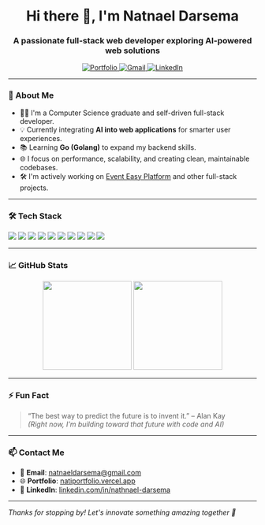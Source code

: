 <h1 align="center">Hi there 👋, I'm Natnael Darsema</h1>
<h3 align="center">A passionate full-stack web developer exploring AI-powered web solutions</h3>

<p align="center">
  <a href="https://natiportfolio.vercel.app/" target="_blank">
    <img src="https://img.shields.io/badge/Portfolio-%230077B5.svg?style=for-the-badge&logo=vercel&logoColor=white" alt="Portfolio" />
  </a>
  <a href="mailto:natnaeldarsema@gmail.com">
    <img src="https://img.shields.io/badge/Gmail-D14836?style=for-the-badge&logo=gmail&logoColor=white" alt="Gmail" />
  </a>
  <a href="https://www.linkedin.com/in/nathnael-darsema/" target="_blank">
    <img src="https://img.shields.io/badge/LinkedIn-blue?style=for-the-badge&logo=linkedin&logoColor=white" alt="LinkedIn" />
  </a>
</p>

---

### 🚀 About Me

- 👨‍💻 I'm a Computer Science graduate and self-driven full-stack developer.
- 💡 Currently integrating **AI into web applications** for smarter user experiences.
- 📚 Learning **Go (Golang)** to expand my backend skills.
- 🌐 I focus on performance, scalability, and creating clean, maintainable codebases.
- 🛠️ I'm actively working on [Event Easy Platform]([https://github.com/Nati-darse/Eventeasy_F.git]) and other full-stack projects.

---

### 🛠️ Tech Stack

<p align="left">
  <img src="https://img.shields.io/badge/React-20232A?style=flat&logo=react&logoColor=61DAFB" />
  <img src="https://img.shields.io/badge/Next.js-000000?style=flat&logo=next.js&logoColor=white" />
  <img src="https://img.shields.io/badge/TailwindCSS-06B6D4?style=flat&logo=tailwind-css&logoColor=white" />
  <img src="https://img.shields.io/badge/TypeScript-007ACC?style=flat&logo=typescript&logoColor=white" />
  <img src="https://img.shields.io/badge/JavaScript-F7DF1E?style=flat&logo=javascript&logoColor=black" />
  <img src="https://img.shields.io/badge/Node.js-339933?style=flat&logo=node.js&logoColor=white" />
  <img src="https://img.shields.io/badge/Express.js-404D59?style=flat&logo=express&logoColor=white" />
  <img src="https://img.shields.io/badge/MongoDB-4EA94B?style=flat&logo=mongodb&logoColor=white" />
  <img src="https://img.shields.io/badge/Golang-00ADD8?style=flat&logo=go&logoColor=white" />
  <img src="https://img.shields.io/badge/Git-F05032?style=flat&logo=git&logoColor=white" />
</p>

---

### 📈 GitHub Stats

<p align="center">
  <img src="https://github-readme-stats.vercel.app/api?username=Nati-darse&show_icons=true&theme=radical" height="180" />
  <img src="https://github-readme-stats.vercel.app/api/top-langs/?username=Nati-darse&layout=compact&theme=radical" height="180" />
</p>

---

### ⚡ Fun Fact

> “The best way to predict the future is to invent it.” – Alan Kay  
> *(Right now, I’m building toward that future with code and AI)*

---

### 📫 Contact Me

- 📧 **Email**: [natnaeldarsema@gmail.com](mailto:natnaeldarsema@gmail.com)  
- 🌐 **Portfolio**: [natiportfolio.vercel.app](https://natiportfolio.vercel.app)  
- 💼 **LinkedIn**: [linkedin.com/in/nathnael-darsema](https://www.linkedin.com/in/nathnael-darsema/)

---

_Thanks for stopping by! Let's innovate something amazing together 🚀_

